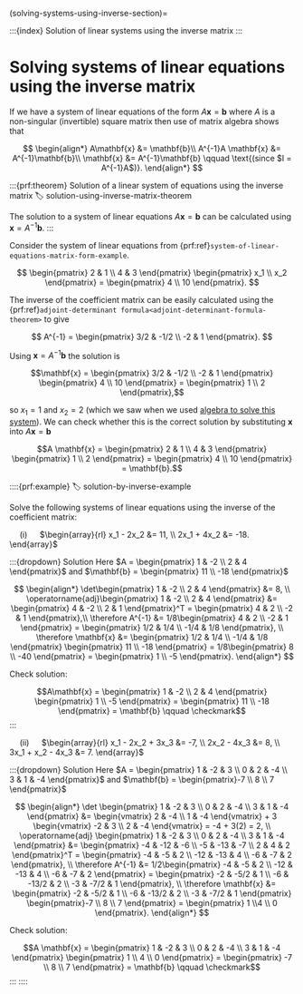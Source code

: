 (solving-systems-using-inverse-section)=

:::{index} Solution of linear systems using the inverse matrix
:::

# Solving systems of linear equations using the inverse matrix

If we have a system of linear equations of the form $A\mathbf{x}=\mathbf{b}$ where $A$ is a non-singular (invertible) square matrix then use of matrix algebra shows that

$$ \begin{align*}
    A\mathbf{x} &= \mathbf{b}\\
    A^{-1}A \mathbf{x} &= A^{-1}\mathbf{b}\\
    \mathbf{x} &= A^{-1}\mathbf{b} \qquad \text{(since $I = A^{-1}A$)}.
\end{align*} $$

:::{prf:theorem} Solution of a linear system of equations using the inverse matrix
:label: solution-using-inverse-matrix-theorem

The solution to a system of linear equations $A\mathbf{x} = \mathbf{b}$ can be calculated using $\mathbf{x} = A^{-1}\mathbf{b}$. 
:::

Consider the system of linear equations from {prf:ref}`system-of-linear-equations-matrix-form-example`.

$$ \begin{pmatrix}
    2 & 1 \\
    4 & 3
\end{pmatrix}
\begin{pmatrix}
    x_1 \\ x_2
\end{pmatrix} =
\begin{pmatrix}
    4 \\ 10
\end{pmatrix}. $$

The inverse of the coefficient matrix can be easily calculated using the {prf:ref}`adjoint-determinant formula<adjoint-determinant-formula-theorem>` to give

$$ A^{-1} = \begin{pmatrix} 3/2 & -1/2 \\ -2 & 1 \end{pmatrix}. $$

Using $\mathbf{x} = A^{-1}\mathbf{b}$ the solution is

$$\mathbf{x} = \begin{pmatrix} 3/2 & -1/2 \\ -2 & 1 \end{pmatrix}
    \begin{pmatrix} 4 \\ 10 \end{pmatrix} =
    \begin{pmatrix} 1 \\ 2 \end{pmatrix},$$

so $x_1 = 1$ and $x_2 = 2$ (which we saw when we used [algebra to solve this system](solving-systems-of-linear-equations-using-algebra-section)). We can check whether this is the correct solution by substituting $\mathbf{x}$ into $A\mathbf{x} = \mathbf{b}$

$$A \mathbf{x} = \begin{pmatrix} 2 & 1 \\ 4 & 3 \end{pmatrix}
    \begin{pmatrix} 1 \\ 2 \end{pmatrix} =
    \begin{pmatrix} 4 \\ 10 \end{pmatrix} = \mathbf{b}.$$

::::{prf:example}
:label: solution-by-inverse-example

Solve the following systems of linear equations using the inverse of the coefficient matrix:

&emsp; (i) &emsp; $\begin{array}{rl}
        x_1 - 2x_2 &= 11, \\
        2x_1 + 4x_2 &= -18.
    \end{array}$

:::{dropdown} Solution
Here $A = \begin{pmatrix} 1 & -2 \\ 2 & 4 \end{pmatrix}$ and $\mathbf{b} = \begin{pmatrix} 11 \\ -18 \end{pmatrix}$

$$ \begin{align*}
    \det\begin{pmatrix} 1 & -2 \\ 2 & 4 \end{pmatrix} &= 8, \\
    \operatorname{adj}\begin{pmatrix} 1 & -2 \\ 2 & 4 \end{pmatrix} &= 
    \begin{pmatrix} 4 & -2 \\ 2 & 1 \end{pmatrix}^T = 
    \begin{pmatrix} 4 & 2 \\ -2 & 1 \end{pmatrix},\\
    \therefore A^{-1} &= 1/8\begin{pmatrix} 4 & 2 \\ -2 & 1 \end{pmatrix}
    = \begin{pmatrix} 1/2 & 1/4 \\ -1/4 & 1/8 \end{pmatrix}, \\
    \therefore \mathbf{x} &= \begin{pmatrix} 1/2 & 1/4 \\ -1/4 & 1/8 \end{pmatrix}     
    \begin{pmatrix} 11 \\ -18 \end{pmatrix} = 
    1/8\begin{pmatrix} 8 \\ -40 \end{pmatrix} = 
    \begin{pmatrix} 1 \\ -5 \end{pmatrix}.
\end{align*} $$

Check solution:

$$A\mathbf{x} = \begin{pmatrix} 1 & -2 \\ 2 & 4 \end{pmatrix} \begin{pmatrix} 1 \\ -5 \end{pmatrix} = \begin{pmatrix}  11 \\  -18    \end{pmatrix}  = \mathbf{b} \qquad \checkmark$$
:::

&emsp; (ii) &emsp; $\begin{array}{rl}
        x_1 - 2x_2 + 3x_3 &= -7, \\
        2x_2 - 4x_3 &= 8, \\
        3x_1 + x_2 - 4x_3 &= 7.
    \end{array}$

:::{dropdown} Solution
Here $A = \begin{pmatrix} 1 & -2 & 3 \\ 0 & 2 & -4 \\ 3 & 1 & -4 \end{pmatrix}$ and $\mathbf{b} = \begin{pmatrix}-7 \\ 8 \\ 7 \end{pmatrix}$

$$ \begin{align*}
    \det \begin{pmatrix} 1 & -2 & 3 \\ 0 & 2 & -4 \\ 3 & 1 & -4 \end{pmatrix} &= 
    \begin{vmatrix} 2 & -4 \\ 1 & -4 \end{vmatrix} + 
    3 \begin{vmatrix} -2 & 3 \\ 2 & -4 \end{vmatrix} = -4 + 3(2) = 2, \\
    \operatorname{adj} \begin{pmatrix} 1 & -2 & 3 \\ 0 & 2 & -4 \\ 3 & 1 & -4 \end{pmatrix}
    &= \begin{pmatrix} -4 & -12 & -6 \\ -5 & -13 & -7 \\ 2 & 4 & 2 \end{pmatrix}^T 
    = \begin{pmatrix} -4 & -5 & 2 \\ -12 & -13 & 4 \\ -6 & -7 & 2 \end{pmatrix}, \\
    \therefore A^{-1} &= 1/2\begin{pmatrix} -4 & -5 & 2 \\ -12 & -13 & 4 \\ -6 & -7 & 2 \end{pmatrix} 
    = \begin{pmatrix} -2 & -5/2 & 1 \\ -6 & -13/2 & 2 \\ -3 & -7/2 & 1 \end{pmatrix}, \\
    \therefore \mathbf{x} &= \begin{pmatrix} -2 & -5/2 & 1 \\ -6 & -13/2 & 2 \\ -3 & -7/2 & 1 \end{pmatrix} 
    \begin{pmatrix}-7 \\ 8 \\ 7 \end{pmatrix}
    = \begin{pmatrix} 1 \\4 \\ 0 \end{pmatrix}.
\end{align*} $$

Check solution:

$$A \mathbf{x} = \begin{pmatrix} 1 & -2 &  3 \\ 0 & 2 & -4 \\ 3 & 1 & -4 \end{pmatrix} \begin{pmatrix} 1 \\ 4 \\ 0 \end{pmatrix} = \begin{pmatrix} -7 \\ 8 \\ 7 \end{pmatrix} = \mathbf{b} \qquad \checkmark$$
:::
::::

